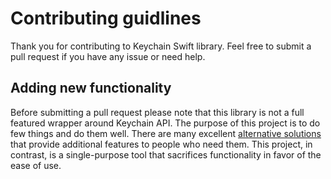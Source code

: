 # Contributing guidlines

Thank you for contributing to Keychain Swift library. Feel free to submit a pull request if you have any issue or need help.

## Adding new functionality

Before submitting a pull request please note that this library is not a full featured wrapper around Keychain API. The purpose of this project is to do few things and do them well. There are many excellent [alternative solutions](https://github.com/evgenyneu/keychain-swift#alternative-solutions) that provide additional features to people who need them. This project, in contrast, is a single-purpose tool that sacrifices functionality in favor of the ease of use.
